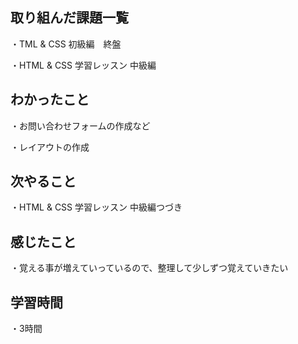 ## 取り組んだ課題一覧
・TML & CSS 初級編　終盤


・HTML & CSS 学習レッスン 中級編
## わかったこと
・お問い合わせフォームの作成など

・レイアウトの作成
## 次やること
・HTML & CSS 学習レッスン 中級編つづき
## 感じたこと
・覚える事が増えていっているので、整理して少しずつ覚えていきたい
## 学習時間
・3時間